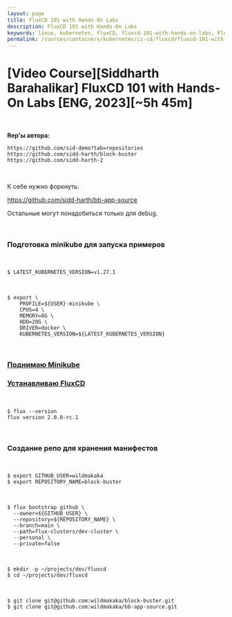```yaml
---
layout: page
title: FluxCD 101 with Hands-On Labs
description: FluxCD 101 with Hands-On Labs
keywords: linux, kubernetes, FluxCD, fluxcd-101-with-hands-on-labs, Flux Overview
permalink: /courses/containers/kubernetes/ci-cd/fluxcd/fluxcd-101-with-hands-on-labs/setup/
---
```


# [Video Course][Siddharth Barahalikar] FluxCD 101 with Hands-On Labs [ENG, 2023][~5h 45m]

<br/>

**Rep'ы автора:**

```
https://github.com/sid-demo?tab=repositories
https://github.com/sidd-harth/block-buster
https://github.com/sidd-harth-2
```

<br/>

К себе нужно форкнуть:

https://github.com/sidd-harth/bb-app-source

Остальные могут понадобиться только для debug.

<br/>

### Подготовка minikube для запуска примеров

<br/>

```
$ LATEST_KUBERNETES_VERSION=v1.27.1
```

<br/>

```
$ export \
    PROFILE=${USER}-minikube \
    CPUS=4 \
    MEMORY=8G \
    HDD=20G \
    DRIVER=docker \
    KUBERNETES_VERSION=${LATEST_KUBERNETES_VERSION}
```

<br/>

### [Поднимаю Minikube](/tools/containers/kubernetes/minikube/setup/)

### [Устанавливаю FluxCD](/tools/containers/kubernetes/tools/ci-cd/fluxcd/setup/)

<br/>

```
$ flux --version
flux version 2.0.0-rc.1
```

<br/>

### Создание репо для хранения манифестов

<br/>

```
$ export GITHUB_USER=wildmakaka
$ export REPOSITORY_NAME=block-buster
```

<br/>

```
$ flux bootstrap github \
  --owner=${GITHUB_USER} \
  --repository=${REPOSITORY_NAME} \
  --branch=main \
  --path=flux-clusters/dev-cluster \
  --personal \
  --private=false
```

<br/>

```
$ mkdir -p ~/projects/dev/fluxcd
$ cd ~/projects/dev/fluxcd
```

<br/>

```
$ git clone git@github.com:wildmakaka/block-buster.git
$ git clone git@github.com:wildmakaka/bb-app-source.git
```
